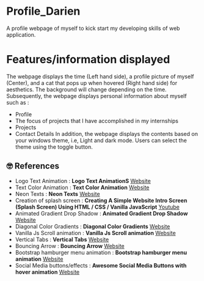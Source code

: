 # Profile_Darien
A profile webpage of myself to kick start my developing skills of web application.

# Features/information displayed
The webpage displays the time (Left hand side), a profile picture of myself (Center), and a cat that pops up when hovered (Right hand side) for aesthetics. The background will change depending on the time.
Subsequently, the webpage displays personal information about myself such as :
* Profile
* The focus of projects that I have accomplished in my internships
* Projects
* Contact Details
In addition, the webpage displays the contents based on your windows theme, i.e, Light and dark mode. Users can select the theme using the toggle button.

## 🤓 References
* Logo Text Animation : **Logo Text AnimationS** [Website](https://codepen.io/afrozX/pen/rNJMjEZ)
* Text Color Animation : **Text Color Animation** [Website](https://codepen.io/uiswarup/pen/XWgQJrq)
* Neon Texts : **Neon Texts** [Website](https://css-tricks.com/how-to-create-neon-text-with-css/)
* Creation of splash screen : **Creating A Simple Website Intro Screen (Splash Screen) Using HTML / CSS / Vanilla JavaScript** [Youtube](https://www.youtube.com/watch?v=MOlaldp1Fv4)
* Animated Gradient Drop Shadow : **Animated Gradient Drop Shadow** [Website](https://codepen.io/ahmad_hania/pen/rRPKbZ)
* Diagonal Color Gradients : **Diagonal Color Gradients** [Website](https://codepen.io/hylobates-lar/pen/qBbQeON)
* Vanilla Js Scroll animation : **Vanilla Js Scroll animation** [Website](https://codepen.io/alvarotrigo/pen/XWaYRKK)
* Vertical Tabs : **Vertical Tabs** [Website](https://codepen.io/niikkiin/pen/KKpMQYB)
* Bouncing Arrow : **Bouncing Arrow** [Website](https://codepen.io/barneychampaign/pen/bVvJvy)
* Bootstrap hamburger menu animation : **Bootstrap hamburger menu animation** [Website](https://mdbootstrap.com/snippets/jquery/mdbootstrap/911054#css-tab-view)
* Social Media buttons/effects : **Awesome Social Media Buttons with hover animation** [Website](https://www.codingnepalweb.com/social-media-buttons-with-hover-animation/)

